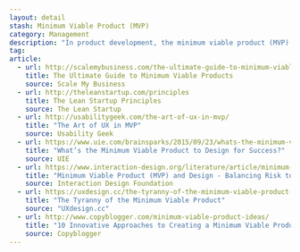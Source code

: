 ```yaml
---
layout: detail
stash: Minimum Viable Product (MVP)
category: Management
description: "In product development, the minimum viable product (MVP) is a product which has just enough features to gather validated learning about the product and its continued development."
tag:
article:
  - url: http://scalemybusiness.com/the-ultimate-guide-to-minimum-viable-products/
    title: The Ultimate Guide to Minimum Viable Products
    source: Scale My Business
  - url: http://theleanstartup.com/principles
    title: The Lean Startup Principles
    source: The Lean Startup
  - url: http://usabilitygeek.com/the-art-of-ux-in-mvp/
    title: "The Art of UX in MVP"
    source: Usability Geek
  - url: https://www.uie.com/brainsparks/2015/09/23/whats-the-minimum-viable-product-to-design-for-success/
    title: "What’s the Minimum Viable Product to Design for Success?"
    source: UIE
  - url: https://www.interaction-design.org/literature/article/minimum-viable-product-mvp-and-design-balancing-risk-to-gain-reward
    title: "Minimum Viable Product (MVP) and Design - Balancing Risk to Gain Reward"
    source: Interaction Design Foundation
  - url: https://uxdesign.cc/the-tyranny-of-the-minimum-viable-product-fb25e2e57e6e#.5q5unump3
    title: "The Tyranny of the Minimum Viable Product"
    source: "UXdesign.cc"
  - url: http://www.copyblogger.com/minimum-viable-product-ideas/
    title: "10 Innovative Approaches to Creating a Minimum Viable Product"
    source: Copyblogger
---
```

